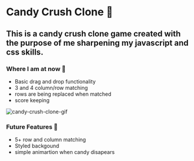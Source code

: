 # Candy Crush Clone 🍭
## This is a candy crush clone game created with the purpose of me sharpening my javascript and css skills.


### Where I am at now 🍬
- Basic drag and drop functionality
- 3 and 4 column/row matching
- rows are being replaced when matched 
- score keeping

![candy-crush-clone-gif](https://user-images.githubusercontent.com/7613670/109446990-56d41a00-7a08-11eb-8ef2-807d7b17530a.gif)


### Future Features 🧁
- 5+ row and column matching 
- Styled backgound
- simple animartion when candy disapears 
